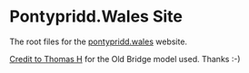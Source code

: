 # Pontypridd.Wales Site
The root files for the [pontypridd.wales](http://www.pontypridd.wales) website.  
  
[Credit to Thomas H](https://embed-3dwarehouse-classic.sketchup.com/model/8d6dcc886b67024bb469387709235614/The-Old-Bridge-Pontypridd) for the Old Bridge model used. Thanks :-)
